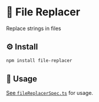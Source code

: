 # 🚂 File Replacer

Replace strings in files

## ⚙️ Install

```bash
npm install file-replacer
```

## 🏃 Usage

[See `fileReplacerSpec.ts`](src/fileReplacerSpec.ts) for usage.